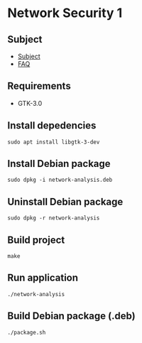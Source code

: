 # Network Security 1

## Subject
- [Subject](NS1-Subject.txt)
- [FAQ](FAQ_NS1.txt)

## Requirements
- GTK-3.0

## Install depedencies
`sudo apt install libgtk-3-dev`

## Install Debian package
`sudo dpkg -i network-analysis.deb`

## Uninstall Debian package
`sudo dpkg -r network-analysis`

## Build project
`make`

## Run application
`./network-analysis`

## Build Debian package (.deb)
`./package.sh`
